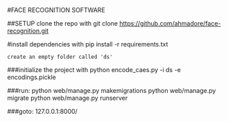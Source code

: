 #FACE RECOGNITION SOFTWARE

##SETUP
clone the repo with
git clone https://github.com/ahmadore/face-recognition.git

#install dependencies with 
    pip install -r requirements.txt

    create an empty folder called 'ds'
###initialize the project with
    python encode_caes.py -i ds -e encodings.pickle

###run:
    python web/manage.py makemigrations
    python web/manage.py migrate
    python web/manage.py runserver

###goto:
    127.0.0.1:8000/